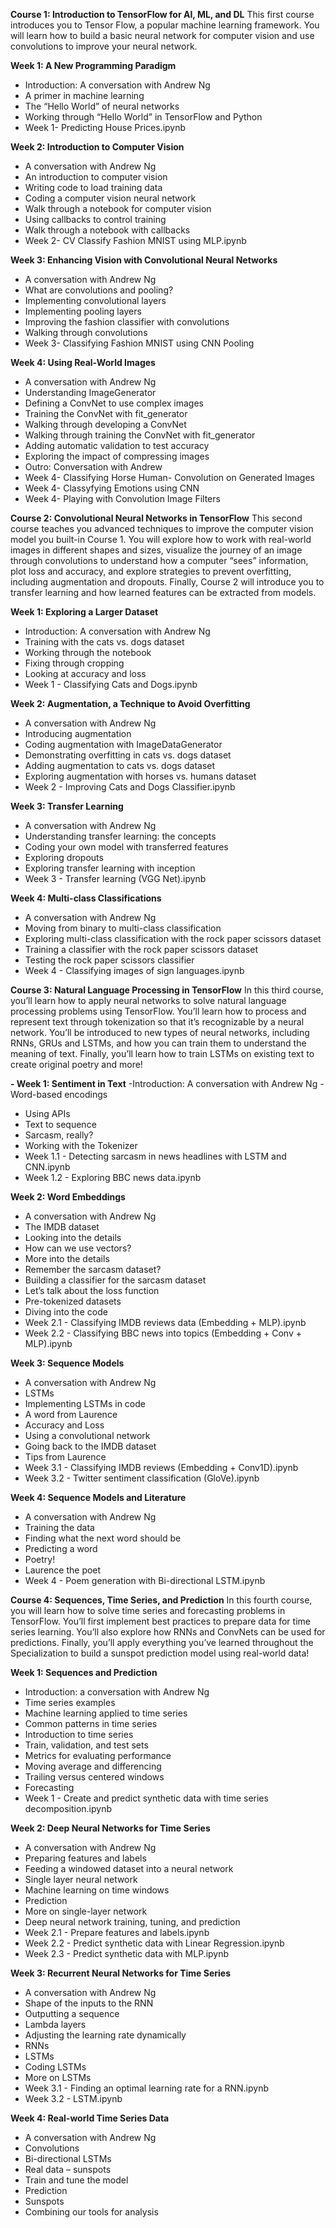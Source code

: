 **Course 1: Introduction to TensorFlow for AI, ML, and DL**
This first course introduces you to Tensor Flow, a popular machine learning framework. You will learn how to build a basic neural network for computer vision and use convolutions to improve your neural network.

**Week 1: A New Programming Paradigm**
- Introduction: A conversation with Andrew Ng
- A primer in machine learning
- The “Hello World” of neural networks
- Working through “Hello World” in TensorFlow and Python
-  Week 1- Predicting House Prices.ipynb

**Week 2: Introduction to Computer Vision**
- A conversation with Andrew Ng
- An introduction to computer vision
- Writing code to load training data
- Coding a computer vision neural network
- Walk through a notebook for computer vision
- Using callbacks to control training
- Walk through a notebook with callbacks
- Week 2- CV Classify Fashion MNIST using MLP.ipynb

**Week 3: Enhancing Vision with Convolutional Neural Networks**
- A conversation with Andrew Ng
- What are convolutions and pooling?
- Implementing convolutional layers
- Implementing pooling layers
- Improving the fashion classifier with convolutions
- Walking through convolutions
- Week 3- Classifying Fashion MNIST using CNN Pooling

**Week 4: Using Real-World Images**
- A conversation with Andrew Ng
- Understanding ImageGenerator
- Defining a ConvNet to use complex images
- Training the ConvNet with fit_generator
- Walking through developing a ConvNet
- Walking through training the ConvNet with fit_generator
- Adding automatic validation to test accuracy
- Exploring the impact of compressing images
- Outro: Conversation with Andrew
- Week 4- Classifying Horse Human- Convolution on Generated Images
- Week 4- Classyfying Emotions using CNN
- Week 4- Playing with Convolution Image Filters




**Course 2: Convolutional Neural Networks in TensorFlow**
This second course teaches you advanced techniques to improve the computer vision model you built-in Course 1. You will explore how to work with real-world images in different shapes and sizes, visualize the journey of an image through convolutions to understand how a computer “sees” information, plot loss and accuracy, and explore strategies to prevent overfitting, including augmentation and dropouts. Finally, Course 2 will introduce you to transfer learning and how learned features can be extracted from models.

**Week 1: Exploring a Larger Dataset**
- Introduction: A conversation with Andrew Ng
- Training with the cats vs. dogs dataset
- Working through the notebook
- Fixing through cropping
- Looking at accuracy and loss
- Week 1 - Classifying Cats and Dogs.ipynb

**Week 2: Augmentation, a Technique to Avoid Overfitting**
- A conversation with Andrew Ng
- Introducing augmentation
- Coding augmentation with ImageDataGenerator
- Demonstrating overfitting in cats vs. dogs dataset
- Adding augmentation to cats vs. dogs dataset
- Exploring augmentation with horses vs. humans dataset
- Week 2 - Improving Cats and Dogs Classifier.ipynb

**Week 3: Transfer Learning**
- A conversation with Andrew Ng
- Understanding transfer learning: the concepts
- Coding your own model with transferred features
- Exploring dropouts
- Exploring transfer learning with inception
- Week 3 - Transfer learning (VGG Net).ipynb

**Week 4: Multi-class Classifications**
- A conversation with Andrew Ng
- Moving from binary to multi-class classification
- Exploring multi-class classification with the rock paper scissors dataset
- Training a classifier with the rock paper scissors dataset
- Testing the rock paper scissors classifier
- Week 4 - Classifying images of sign languages.ipynb



**Course 3: Natural Language Processing in TensorFlow**
In this third course, you’ll learn how to apply neural networks to solve natural language processing problems using TensorFlow. You’ll learn how to process and represent text through tokenization so that it’s recognizable by a neural network. You’ll be introduced to new types of neural networks, including RNNs, GRUs and LSTMs, and how you can train them to understand the meaning of text. Finally, you’ll learn how to train LSTMs on existing text to create original poetry and more!

**- Week 1: Sentiment in Text**
-Introduction: A conversation with Andrew Ng
-Word-based encodings
- Using APIs
- Text to sequence
- Sarcasm, really?
- Working with the Tokenizer
- Week 1.1 - Detecting sarcasm in news headlines with LSTM and CNN.ipynb
- Week 1.2 - Exploring BBC news data.ipynb

**Week 2: Word Embeddings**
- A conversation with Andrew Ng
- The IMDB dataset
- Looking into the details
- How can we use vectors?
- More into the details
- Remember the sarcasm dataset?
- Building a classifier for the sarcasm dataset
- Let’s talk about the loss function
- Pre-tokenized datasets
- Diving into the code
- Week 2.1 - Classifying IMDB reviews data (Embedding + MLP).ipynb
- Week 2.2 - Classifying BBC news into topics (Embedding + Conv + MLP).ipynb

**Week 3: Sequence Models**
- A conversation with Andrew Ng
- LSTMs
- Implementing LSTMs in code
- A word from Laurence
- Accuracy and Loss
- Using a convolutional network
- Going back to the IMDB dataset
- Tips from Laurence
- Week 3.1 - Classifying IMDB reviews (Embedding + Conv1D).ipynb
- Week 3.2 - Twitter sentiment classification (GloVe).ipynb

**Week 4: Sequence Models and Literature**
- A conversation with Andrew Ng
- Training the data
- Finding what the next word should be
- Predicting a word
- Poetry!
- Laurence the poet
- Week 4 - Poem generation with Bi-directional LSTM.ipynb



**Course 4: Sequences, Time Series, and Prediction**
In this fourth course, you will learn how to solve time series and forecasting problems in TensorFlow. You’ll first implement best practices to prepare data for time series learning. You’ll also explore how RNNs and ConvNets can be used for predictions. Finally, you’ll apply everything you’ve learned throughout the Specialization to build a sunspot prediction model using real-world data!

**Week 1: Sequences and Prediction**
- Introduction: a conversation with Andrew Ng
- Time series examples
- Machine learning applied to time series
- Common patterns in time series
- Introduction to time series
- Train, validation, and test sets
- Metrics for evaluating performance
- Moving average and differencing
- Trailing versus centered windows
- Forecasting
- Week 1 - Create and predict synthetic data with time series decomposition.ipynb

**Week 2: Deep Neural Networks for Time Series**
- A conversation with Andrew Ng
- Preparing features and labels
- Feeding a windowed dataset into a neural network
- Single layer neural network
- Machine learning on time windows
- Prediction
- More on single-layer network
- Deep neural network training, tuning, and prediction
- Week 2.1 - Prepare features and labels.ipynb
- Week 2.2 - Predict synthetic data with Linear Regression.ipynb
- Week 2.3 - Predict synthetic data with MLP.ipynb

**Week 3: Recurrent Neural Networks for Time Series**
- A conversation with Andrew Ng
- Shape of the inputs to the RNN
- Outputting a sequence
- Lambda layers
- Adjusting the learning rate dynamically
- RNNs
- LSTMs
- Coding LSTMs
- More on LSTMs
- Week 3.1 - Finding an optimal learning rate for a RNN.ipynb
- Week 3.2 - LSTM.ipynb

**Week 4: Real-world Time Series Data**
- A conversation with Andrew Ng
- Convolutions
- Bi-directional LSTMs
- Real data – sunspots
- Train and tune the model
- Prediction
- Sunspots
- Combining our tools for analysis
